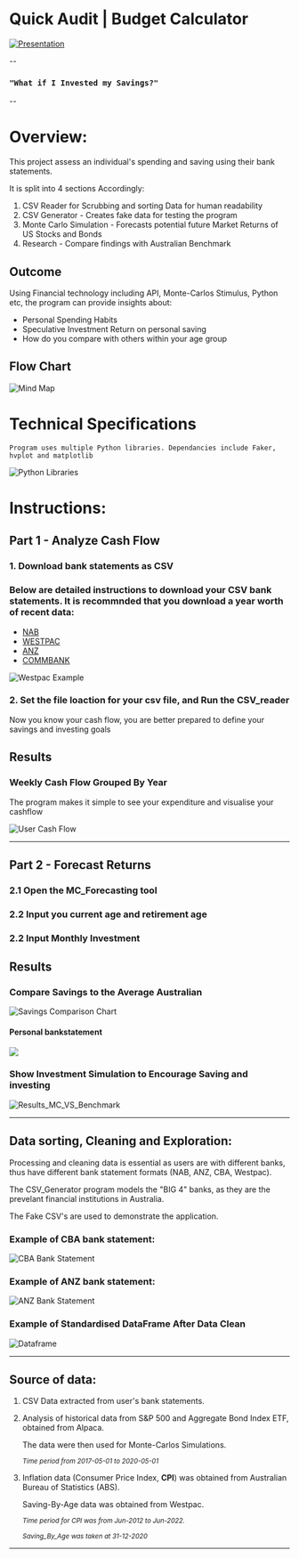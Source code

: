 # Quick Audit | Budget Calculator 


[![Presentation](Resources/Avengers%20Financial%20Presentation%20.gif)](https://www.canva.com/design/DAFI0GPv8Zc/yj4s6g1oZY8tkdylaFZh8A/view?utm_content=DAFI0GPv8Zc&utm_campaign=designshare&utm_medium=link2&utm_source=sharebutton)



--

### `"What if I Invested my Savings?"`

--

# Overview: 

This project assess an individual's spending and saving using their bank statements. 

It is split into 4 sections Accordingly:

1. CSV Reader for Scrubbing and sorting Data for human readability
2. CSV Generator - Creates fake data for testing the program
3. Monte Carlo Simulation - Forecasts potential future Market Returns of US Stocks and Bonds
4. Research - Compare findings with Australian Benchmark 


## Outcome 


Using Financial technology including API, Monte-Carlos Stimulus, Python etc, the program can provide insights about:

- Personal Spending Habits
- Speculative Investment Return on personal saving 
- How do you compare with others within your age group



## Flow Chart


![Mind Map](./Resources/Flowchart.png)



# Technical Specifications

`Program uses multiple Python libraries. Dependancies include Faker, hvplot and matplotlib`

![Python Libraries](./Resources/libraries.PNG)


# Instructions:

## Part 1 - Analyze Cash Flow


### 1. Download bank statements as CSV

### Below are detailed instructions to download your CSV bank statements. It is recommnded that you download a year worth of recent data:

- [NAB](https://www.nab.com.au/personal/customer-support/using-online-banking-tools-to-make-tax-time-easier)
- [WESTPAC](https://www.westpac.com.au/business-banking/online-banking/support-faqs/export-detailed-transaction-history/)
- [ANZ](https://help.anz.co.nz/app/answers/detail/a_id/767/~/exporting-transaction-history)
- [COMMBANK](https://www.commbank.com.au/business/online-business-services/commbiz/faqs/how-to-export-transactions.html)

![Westpac Example](Resources/Westpac_Example.gif)





### 2. Set the file loaction for your csv file, and Run the CSV_reader


 Now you know your cash flow, you are better prepared to define your savings and investing goals 

## Results 

### Weekly Cash Flow Grouped By Year

The program makes it simple to see your expenditure and visualise your cashflow

![User Cash Flow](./Resources/cash_flow_chart.gif)


---


## Part 2 - Forecast Returns


### 2.1 Open the MC_Forecasting tool


### 2.2 Input you current age and retirement age 


### 2.2 Input Monthly Investment




## Results 


### Compare Savings to the Average Australian


![Savings Comparison Chart](./Resources/savings_comparison_chart.png)


#### Personal bankstatement
![](./Resources/Personal_saving_results_from_bankstatement%20.png)


### Show Investment Simulation to Encourage Saving and investing


![Results_MC_VS_Benchmark](./Resources/MC_Results.png)


---


## Data sorting, Cleaning and Exploration: 

Processing and cleaning data is essential as users are with different banks, thus have different bank statement formats (NAB, ANZ, CBA, Westpac). 

The CSV_Generator program models the "BIG 4" banks, as they are the prevelant financial institutions in Australia.

The Fake CSV's are used to demonstrate the application.

### Example of CBA bank statement: 
![CBA Bank Statement](./Resources/Example_CBA_statements.png)



### Example of ANZ bank statement: 
![ANZ Bank Statement](./Resources/Example_ANZ_statements.png)


### Example of Standardised DataFrame After Data Clean

![Dataframe](./Resources/bank_dataframe.png)



---


## Source of data: 

1. CSV Data extracted from user's bank statements. 

2. Analysis of historical data from S&P 500 and Aggregate Bond Index ETF,  obtained from Alpaca. 

    The data were then used for Monte-Carlos Simulations. 

    <sub>_Time period from 2017-05-01 to 2020-05-01_</sub>

3. Inflation data (Consumer Price Index, **CPI**) was obtained from Australian Bureau of Statistics (ABS). 

    Saving-By-Age data was obtained from Westpac. 

    <sub>_Time period for CPI was from Jun-2012 to Jun-2022._</sub>

    <sub>_Saving_By_Age was taken at 31-12-2020_</sub>



---
